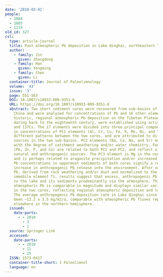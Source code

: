 ```yaml
---
date: '2010-03-01'
people:
  - 1084
  - 1083
  - 1119
old_id: 327
csl:
  type: article-journal
  title: Past atmospheric Pb deposition in Lake Qinghai, northeastern Tibetan Plateau
  author:
    - family: Jin
      given: Zhangdong
    - family: Han
      given: Yongming
    - family: Chen
      given: Li
  container-title: Journal of Paleolimnology
  volume: '43'
  issue: '3'
  page: 551-563
  DOI: 10.1007/s10933-009-9351-6
  URL: https://doi.org/10.1007/s10933-009-9351-6
  abstract: Two short sediment cores were recovered from sub-basins of Lake Qinghai,
    China and were analyzed for concentrations of Pb and 16 other elements to determine
    historic, regional atmospheric Pb deposition on the Tibetan Plateau. Core chronologies,
    dating back to the eighteenth century, were established using activities of 210Pb
    and 137Cs. The 17 elements were divided into three principal components. Variations
    in concentrations of PC1 elements (Al, Cr, Cu, Fe, K, Mn, Ni, and Ti) demonstrate
    different patterns between the two cores, and are attributed to different sediment
    sources in the two sub-basins. PC2 elements (Ba, Ca, Na, and Sr) may be associated
    with the degree of catchment weathering and/or water chemistry. Four elements
    (Pb, Zn, P, and Co) are related to both PC1 and PC2, and reflect a mixture of
    natural and anthropogenic sources. The PC3 element is Mg in the north sub-basin,
    and is perhaps related to aragonite precipitation and/or increased farming. Elevated
    Pb concentrations in uppermost sediments of both cores signify a recent regional/global
    increase in anthropogenic Pb release into the environment. After subtracting lithogenic
    Pb, derived from rock weathering and/or dust and normalized to the background
    immobile element Ti, results suggest that excess, anthropogenic Pb is transferred
    to the lake and its sediments predominantly via the atmosphere. This anthropogenic
    atmospheric Pb is comparable in magnitude and displays similar variation patterns
    in the two cores, reflecting regional atmospheric deposition and local erosion.
    The average anthropogenic Pb deposition rate in Lake Qinghai since the 1960s has
    been ~12.2 ± 3.5 mg/m2/a, comparable with atmospheric Pb fluxes reported for sites
    elsewhere in the northern hemisphere.
  issued:
    date-parts:
      - - 2010
        - 3
        - 1
  source: Springer Link
  accessed:
    date-parts:
      - - 2018
        - 11
        - 25
  ISSN: 1573-0417
  container-title-short: J Paleolimnol
  language: en
---
```

